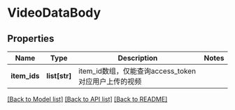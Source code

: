 # VideoDataBody

## Properties
Name | Type | Description | Notes
------------ | ------------- | ------------- | -------------
**item_ids** | **list[str]** | item_id数组，仅能查询access_token对应用户上传的视频 | 

[[Back to Model list]](../README.md#documentation-for-models) [[Back to API list]](../README.md#documentation-for-api-endpoints) [[Back to README]](../README.md)

